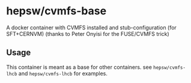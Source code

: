 hepsw/cvmfs-base
================

A docker container with CVMFS installed and stub-configuration (for SFT+CERNVM)
(thanks to Peter Onyisi for the FUSE/CVMFS trick)

## Usage

This container is meant as a base for other containers. see
`hepsw/cvmfs-lhcb` and `hepsw/cvmfs-lhcb` for examples.
